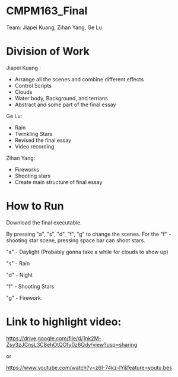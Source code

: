 # CMPM163_Final
 Team: Jiapei Kuang, Zihan Yang, Ge Lu

# Division of Work
Jiapei Kuang : 
  - Arrange all the scenes and combine different effects 
  - Control Scripts 
  - Clouds
  - Water body, Background, and terrians
  - Abstract and some part of the final essay 
 
Ge Lu:
  - Rain
  - Twinkling Stars
  - Revised the final essay  
  - Video recording
  
Zihan Yang:
  - Fireworks
  - Shooting stars
  - Create main structure of final essay

# How to Run
Download the final executable. 

By pressing "a", "s", "d", "f", "g" to change the scenes. For the "f" - shooting star scene, pressing space bar can shoot stars.

"a" - Daylight (Probably gonna take a while for clouds to show up)

"s" - Rain

"d" - Night 

"f" - Shooting Stars

"g" - Firework

# Link to highlight video:
 https://drive.google.com/file/d/1nk2M-Zsy3zJCnsL3C8ehOtQOfy0z6Qdy/view?usp=sharing

or

https://www.youtube.com/watch?v=z6I-74kz-IY&feature=youtu.bes

